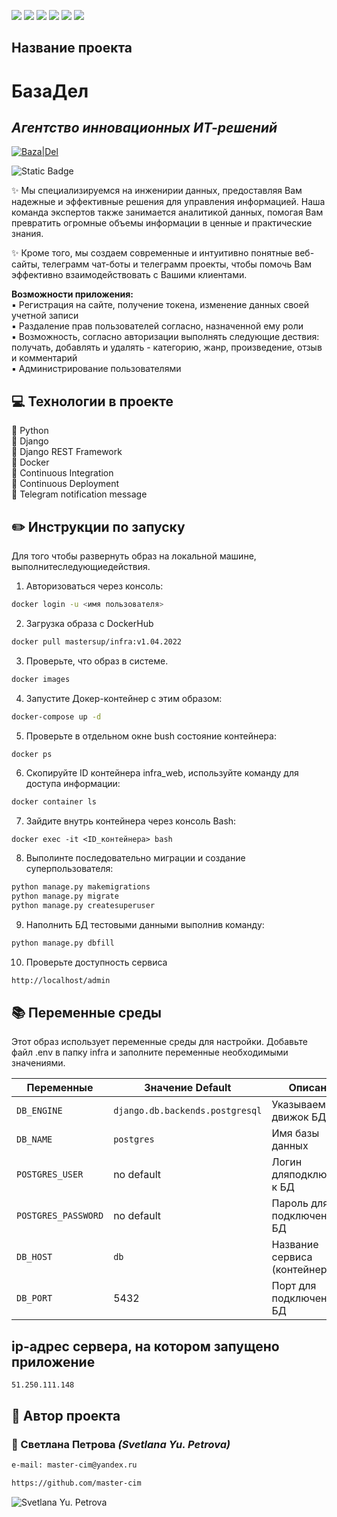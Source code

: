 ![](https://img.shields.io/badge/Python-3.7.5-blue) 
![](https://img.shields.io/badge/Django-2.2.16-green)
![](https://img.shields.io/badge/DjangoRestFramework-3.12.4-red)
![](https://img.shields.io/badge/Docker-3.8-yellow)
![](https://img.shields.io/badge/Telegram_message-passing-green)
![](https://github.com/master-cim/yamdb_final/actions/workflows/yamdb_workflow.yml/badge.svg)
  
## Название проекта
# БазаДел
## _Агентство инновационных ИТ-решений_

[![Baza|Del](https://sun9-38.userapi.com/s/v1/ig2/NyzOoOIRbTbfNG74Uorihl5NkeN2cve5Ph5I1_PEhF8V1yO_RnkWiO_JSVgVklyq8Q3ahwpFOGWcn5c8pUoao_rk.jpg?quality=95&as=32x33,48x50,72x75,108x112,160x166,240x249,360x373,382x396&from=bu&u=tg9zQqY9rtgcHIXwyik9fwGd7LKPMDXyYeO3Sp7U3Ww&cs=320x332)](https://)

![Static Badge](https://img.shields.io/badge/:badgeContent?style=plastic)


✨ Мы специализируемся на инженирии данных, предоставляя Вам надежные и эффективные решения для управления информацией. Наша команда экспертов также занимается аналитикой данных, помогая Вам превратить огромные объемы информации в ценные и практические знания.

✨ Кроме того, мы создаем современные и интуитивно понятные веб-сайты, телеграмм чат-боты и телеграмм проекты, чтобы помочь Вам эффективно взаимодействовать с Вашими клиентами. 

**Возможности приложения:**  
:black_small_square: Регистрация на сайте, получение токена, изменение данных своей учетной записи  
:black_small_square: Раздаление прав пользователей согласно, назначенной ему роли  
:black_small_square: Возможность, согласно авторизации выполнять следующие дествия: получать, добавлять и удалять - категорию, жанр, произведение, отзыв и комментарий  
:black_small_square: Администрирование пользователями 
## :computer: Технологии в проекте

:small_blue_diamond: Python  
:small_blue_diamond: Django  
:small_blue_diamond: Django REST Framework  
:small_blue_diamond: Docker  
:small_blue_diamond: Continuous Integration  
:small_blue_diamond: Continuous Deployment  
:small_blue_diamond: Telegram notification message  


## :pencil2: Инструкции по запуску
Для того чтобы развернуть образ на локальной машине, выполнитеследующиедействия.
1. Авторизоваться через консоль:
```sh
docker login -u <имя пользователя>
```
2. Загрузка образа с DockerHub
```sh
docker pull mastersup/infra:v1.04.2022
```
3. Проверьте, что образ в системе.
```sh
docker images
```
4. Запустите Докер-контейнер с этим образом:
```sh
docker-compose up -d
```
5. Проверьте в отдельном окне bush состояние контейнера:
```sh
docker ps
```
6. Скопируйте ID контейнера infra_web, используйте команду для доступа информации:
```sh
docker container ls
```
7. Зайдите внутрь контейнера через консоль Bash:
```
docker exec -it <ID_контейнера> bash
```
8. Выполинте последовательно миграции и создание суперпользователя:
```sh
python manage.py makemigrations
python manage.py migrate
python manage.py createsuperuser
```
9. Наполнить БД тестовыми данными выполнив команду:
```sh
python manage.py dbfill
```
10. Проверьте доступность сервиса
```sh
http://localhost/admin
```  
## :books: Переменные среды
Этот образ использует переменные среды для настройки. Добавьте файл .env в папку infra и заполните переменные необходимыми значениями.

|Переменные              |Значение Default               |Описание                                            |
|------------------------|-------------------------------|----------------------------------------------------|
|`DB_ENGINE`             |`django.db.backends.postgresql`|Указываем движок БД                                 |
|`DB_NAME`               |`postgres`                     |Имя базы данных                                     |
|`POSTGRES_USER`         |no default                     |Логин дляподключения к БД                           |
|`POSTGRES_PASSWORD`     |no default                     |Пароль для подключения к БД                         |
|`DB_HOST`               |`db`                           |Название сервиса (контейнера)                       |
|`DB_PORT`               |5432                           |Порт для подключения к БД                           |
  
 ## ip-адрес сервера, на котором запущено приложение
 `51.250.111.148`
## :bust_in_silhouette: Автор проекта 
### :small_orange_diamond: Светлана  Петрова _(Svetlana Yu. Petrova)_
```html
e-mail: master-cim@yandex.ru
```
```html
https://github.com/master-cim
```
![Svetlana Yu. Petrova](https://sun9-5.userapi.com/impg/G-KmUqYd8SKbVr7jeVzeIlRh8lsbTmaSUTaHBw/CE-98blOBCo.jpg?size=500x501&quality=95&sign=74d83ffa8576a68a468dbbc9d4758dd1&type=album "Svetlana Yu. Petrova")
